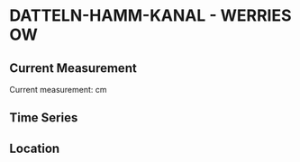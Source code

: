 # DATTELN-HAMM-KANAL - WERRIES OW

## Current Measurement

Current measurement: <Value topic="rivers/pegel-online/DHK/WERRIES OW/measurementValue"/> cm

## Time Series

<TimeSeries topic="rivers/pegel-online/DHK/WERRIES OW/measurementValue" period="week" />

## Location

<WorldMap>
  <Marker lat="51.695152785910125" lon="7.870045686711513" labelTopic="rivers/pegel-online/DHK/WERRIES OW" />
</WorldMap>
